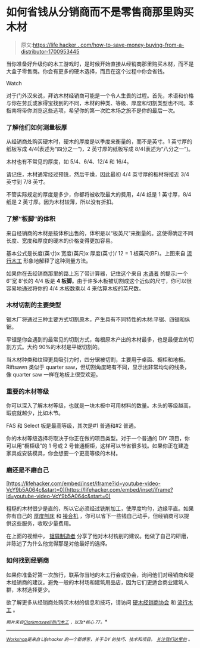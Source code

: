 # 如何省钱从分销商而不是零售商那里购买木材

> 原文:[https://life hacker . com/how-to-save-money-buying-from-a-distributor-1700953445](https://lifehacker.com/how-to-save-money-buying-lumber-from-a-distributor-1700953445)

当你准备好升级你的木工游戏时，是时候开始直接从经销商那里购买木材，而不是大盒子零售商。你会有更多的硬木选择，而且在这个过程中你会省钱。

Watch

对于门外汉来说，拜访木材经销商可能是一个令人生畏的过程。首先，术语和价格与你在劳氏或家得宝找到的不同，木材的种类、等级、厚度和切割类型也不同。本指南将带你浏览这些选项，希望你的第一次贮木场之旅不是你的最后一次。

### 了解他们如何测量板厚

从经销商处购买硬木时，硬木的厚度是以季度来衡量的，而不是英寸。1 英寸厚的纸板写成 4/4(表述为“四分之一”)，2 英寸厚的纸板写成 8/4(表述为“八分之一”)。

木材也有不常见的厚度，如 5/4、6/4、12/4 和 16/4。

请记住，木材通常经过预铣，然后干燥，因此最初 4/4 英寸厚的板材将接近 3/4 英寸到 7/8 英寸。

不管实际规定的厚度是多少，你都将被收取最大的费用，4/4 纸是 1 英寸厚，8/4 纸是 2 英寸厚。因为木材较薄，所以没有折扣。

### 了解“板脚”的体积

来自经销商的木材是按体积出售的，体积是以“板英尺”来衡量的。这使得确定不同长度、宽度和厚度的硬木的价格变得更加容易。

基本公式是长度(英寸)x 宽度(英尺)x 厚度(英寸)/ 12 = 1 板英尺(BF)。上图来自 [流行木工](http://www.popularwoodworking.com/) 形象地解释了这种测量方法。

如果你在去经销商那里的路上忘了带计算器，记住这个来自 [木语者](http://www.thewoodwhisperer.com/videos/a-lumbering-feeling/) 的提示:一个 6″宽 8′长的 4/4 板是 **4 板脚**。由于许多木板被切割成这个近似的尺寸，你可以很容易地通过将你的 4/4 木板数乘以 4 来估算木板的英尺数。

### 木材切割的主要类型

锯木厂将通过三种主要方式切割原木，产生具有不同特性的木材:平锯、四锯和纵锯。

平锯是你会遇到的最常见的切割方式，每根原木产出的木材最多，也是最便宜的切割方式。大约 90%的木材是平锯切割的。

当木材种类和纹理更具吸引力时，四分锯被切割，主要用于桌面、橱柜和地板。Riftsawn 类似于 quarter saw，但切割角度略有不同，显示出非常均匀的线条，像 quarter saw 一样在地板上很受欢迎。

### 重要的木材等级

你可以深入了解木材等级，也就是一块木板中可用材料的数量。木头的等级越高，瑕疵就越少，比如木节。

FAS 和 Select 板是最高等级，其次是#1 普通和#2 普通。

你的木材等级选择将取决于你正在做的项目类型。对于一个普通的 DIY 项目，你可以用“橱柜级”的 1 号或 2 号普通橱柜，这样可以节省很多钱。如果你正在建造家具或安装模具，你会想要一个更高等级的木材。

### 磨还是不磨自己

 [https://lifehacker.com/embed/inset/iframe?id=youtube-video-VcY9b5A064c&start=0](https://lifehacker.com/embed/inset/iframe?id=youtube-video-VcY9b5A064c&start=0) 

粗糙的木材很少是直的，所以它必须经过铣削加工，使厚度均匀，边缘平直。如果你有自己的 [厚度刨床](http://en.wikipedia.org/wiki/Thickness_planer) 和 [接合机](http://en.wikipedia.org/wiki/Jointer) ，你可以省下一些钱自己动手，但经销商可以提供这些服务，收取少量费用。

在上面的视频中， [锯屑制造者](http://thesawdustmaker.com/2015/04/buying-lumber-a-few-things-to-consider/) 分享了他对木材铣削的建议。他做了自己的研磨，并陈述了为什么他觉得那是对他最好的选择。

### 如何找到经销商

如果你准备好第一次旅行，联系你当地的木工行会或协会，询问他们对经销商和硬木经销商的建议。避免一般的木材场和建筑用品店，因为它们更适合商业建筑人群，木材选择更少。

欲了解更多从经销商处购买木材的信息和技巧，请访问 [硬木经销商协会](http://www.hardwooddistributors.org/blog/postings/tips-for-buying-hardwood-lumber-through-a-distributor-or-lumberyard/) 和 [流行木工](http://www.popularwoodworking.com/projects/19-tips-for-buying-and-using-rough-lumber) 。

<small>*照片来自*</small>[<small>*Clarkmaxwell*</small>](https://www.flickr.com/photos/clarkmaxwell/6270477177/in/photolist-ay6Qpt-7UY3RP-q3Nu1w-c9suew-bGgLyt-9NbtNg-4Fmuz6-4RMDPB-8oi9oR-8omm6L-8oibkV-8omkCJ-8omkb7-9dUxa2-aLYyGF-aLYuQn-aLYA6T-aLYqSX-aLYscx-7n2X7i-7n6Q4J-cKcTr1-2vMRA-gVMwW-gVMwV-gVrqp-gVrqu-gVrqr-gVrqs-bsBJJg-2ZgPJ4-7Tk7C-7Tk7B-2TenTo-udiZx-4Urr3-7kQ3nT-EP9ot-h1o8A-5C27k3-5f4NfS-6BnAdN-5engxF-5erQ1u-6ZnhUq-rLrWdL-i3VoY-hYRGn-etocA-i3ScT)<small></small>*[<small>*热门木工*</small>](http://www.popularwoodworking.com/) <small>*，以及*</small><small>*核心 77*</small><small>*。*</small>*

* * *

*[<small>*Workshop*</small>](http://workshop.lifehacker.com/)<small>*是来自 Lifehacker 的一个新博客，关于 DY 的技巧、技术和项目。*</small> [<small>*关注我们这里的*</small>](https://twitter.com/WorkshopLH) <small>*。*</small>*
